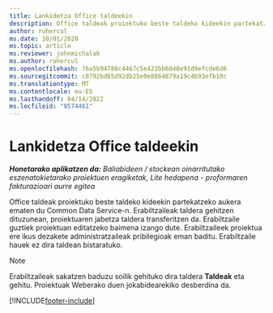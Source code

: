 ```yaml
---
title: Lankidetza Office taldeekin
description: Office taldeak proiektuko beste taldeko kideekin partekatzeko aukera ematen du Common Data Service-n.
author: ruhercul
ms.date: 10/01/2020
ms.topic: article
ms.reviewer: johnmichalak
ms.author: ruhercul
ms.openlocfilehash: 76a5b94780c4467c5e423bb6048e91d9efcde6d6
ms.sourcegitcommit: c0792bd65d92db25e0e8864879a19c4b93efb10c
ms.translationtype: MT
ms.contentlocale: eu-ES
ms.lasthandoff: 04/14/2022
ms.locfileid: "8574461"
---
```

# <a name="collaboration-with-office-groups"></a>Lankidetza Office taldeekin

_**Honetarako aplikatzen da:** Baliabideen / stockean oinarritutako eszenatokietarako proiektuen eragiketak, Lite hedapena - proformaren fakturazioari aurre egitea_



Office taldeak proiektuko beste taldeko kideekin partekatzeko aukera ematen du Common Data Service-n. Erabiltzaileak taldera gehitzen dituzunean, proiektuaren jabetza taldera transferitzen da. Erabiltzaile guztiek proiektuan editatzeko baimena izango dute. Erabiltzaileek proiektua ere ikus dezakete administratzaileak pribilegioak eman baditu. Erabiltzaile hauek ez dira taldean bistaratuko.

> [!NOTE] 
> Erabiltzaileak sakatzen baduzu soilik gehituko dira taldera **Taldeak** eta gehitu. Proiektuak Weberako duen jokabidearekiko desberdina da. 



[!INCLUDE[footer-include](../includes/footer-banner.md)]